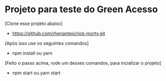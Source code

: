 # Projeto para teste do Green Acesso


[Clone esse projeto abaixo]
- https://github.com/rhenanteix/rick-morty.git

[Após isso use os seguintes comandos]

- npm install ou yarn

[Feito o passo acima, rode um desses comandos, para incializar o projeto]
- npm start ou yarn start


